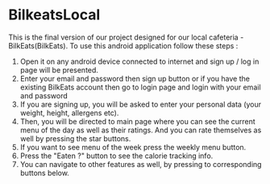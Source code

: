 # BilkeatsLocal

This is the final version of our project designed for our local cafeteria - BilkEats(BilkEats).
To use this android application follow these steps :
1. Open it on any android device connected to internet and sign up / log in page will be presented.
2. Enter your email and password then sign up button or if you have the existing BilkEats account then go to login page and login with your email and password
3. If you are signing up, you will be asked to enter your personal data (your weight, height, allergens etc). 
4. Then, you will be directed to main page where you can see the current menu of the day as well as their ratings. And you can rate themselves as well by pressing the star buttons. 
5. If you want to see menu of the week press the weekly menu button.
6. Press the "Eaten ?" button to see the calorie tracking info.
7. You can navigate to other features as well, by pressing to corresponding buttons below. 
